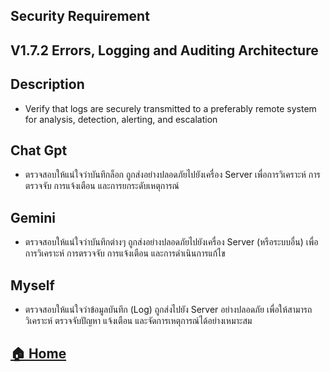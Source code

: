 ## Security Requirement

## V1.7.2 Errors, Logging and Auditing Architecture

## Description
* Verify that logs are securely transmitted to a preferably remote system for
analysis, detection, alerting, and escalation

## Chat Gpt
* ตรวจสอบให้แน่ใจว่าบันทึกล็อก ถูกส่งอย่างปลอดภัยไปยังเครื่อง Server เพื่อการวิเคราะห์ การตรวจจับ การแจ้งเตือน และการยกระดับเหตุการณ์

## Gemini
* ตรวจสอบให้แน่ใจว่าบันทึกต่างๆ ถูกส่งอย่างปลอดภัยไปยังเครื่อง Server (หรือระบบอื่น) เพื่อการวิเคราะห์ การตรวจจับ การแจ้งเตือน และการดำเนินการแก้ไข


## Myself
* ตรวจสอบให้แน่ใจว่าข้อมูลบันทึก (Log) ถูกส่งไปยัง Server อย่างปลอดภัย เพื่อให้สามารถวิเคราะห์ ตรวจจับปัญหา แจ้งเตือน และจัดการเหตุการณ์ได้อย่างเหมาะสม


## [🏠 Home](README.md)
